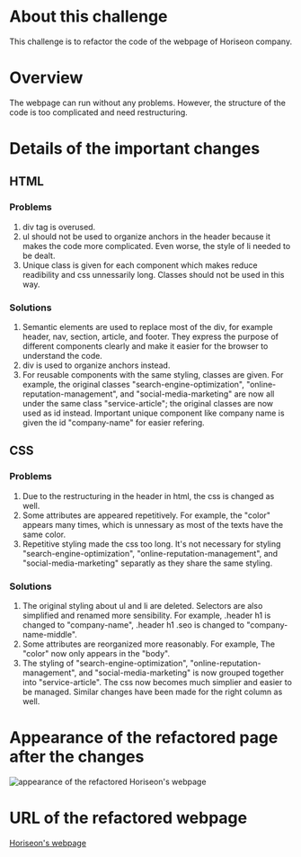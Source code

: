 # About this challenge
This challenge is to refactor the code of the webpage of Horiseon company.

# Overview
The webpage can run without any problems. However, the structure of the code is too complicated and need restructuring.

# Details of the important changes
## HTML
### Problems
1. div tag is overused.
2. ul should not be used to organize anchors in the header because it makes the code more complicated. Even worse, the style of li needed to be dealt.
3. Unique class is given for each component which makes reduce readibility and css unnessarily long. Classes should not be used in this way.
### Solutions
1. Semantic elements are used to replace most of the div, for example header, nav, section, article, and footer. They express the purpose of different components clearly and make it easier for the browser to understand the code.
2. div is used to organize anchors instead.
3. For reusable components with the same styling, classes are given. For example, the original classes "search-engine-optimization", "online-reputation-management", and "social-media-marketing" are now all under the same class "service-article"; the original classes are now used as id instead. Important unique component like company name is given the id "company-name" for easier refering.

## CSS
### Problems
1. Due to the restructuring in the header in html, the css is changed as well.
2. Some attributes are appeared repetitively. For example, the "color" appears many times, which is unnessary as most of the texts have the same color.
3. Repetitive styling made the css too long. It's not necessary for styling "search-engine-optimization", "online-reputation-management", and "social-media-marketing" separatly as they share the same styling.
### Solutions
1. The original styling about ul and li are deleted. Selectors are also simplified and renamed more sensibility. For example, .header h1 is changed to "company-name", 
.header h1 .seo is changed to "company-name-middle".
2. Some attributes are reorganized more reasonably. For example, The "color" now only appears in the "body".
3. The styling of "search-engine-optimization", "online-reputation-management", and "social-media-marketing" is now grouped together into "service-article". The css now becomes much simplier and easier to be managed. Similar changes have been made for the right column as well.

# Appearance of the refactored page after the changes
![appearance of the refactored Horiseon's webpage](./assets/images/webpage.png)

# URL of the refactored webpage
[Horiseon's webpage](https://cckinwest.github.io/refactor-horiseon/)